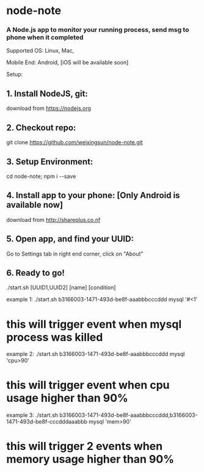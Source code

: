# node-note
### A Node.js app to monitor your running process, send msg to phone when it completed
   Supported OS: Linux, Mac, 
   
   Mobile End: Android, [iOS will be available soon]

Setup:

## 1. Install NodeJS, git: 
   download from https://nodejs.org
   
## 2. Checkout repo:  
   git clone https://github.com/weixingsun/node-note.git
   
## 3. Setup Environment:
   cd node-note; npm i --save
   
## 4. Install app to your phone: [Only Android is available now]
   download from http://shareplus.co.nf
   
## 5. Open app, and find your UUID: 
   Go to Settings tab in right end corner, click on "About"
   
## 6. Ready to go!
   ./start.sh [UUID1,UUID2] [name] [condition]
   
   example 1: ./start.sh b3166003-1471-493d-be8f-aaabbbcccddd mysql '#<1'  
   # this will trigger event when mysql process was killed
   
   example 2: ./start.sh b3166003-1471-493d-be8f-aaabbbcccddd mysql 'cpu>90'  
   # this will trigger event when cpu usage higher than 90%
   
   example 3: ./start.sh b3166003-1471-493d-be8f-aaabbbcccddd,b3166003-1471-493d-be8f-cccdddaaabbb mysql 'mem>90'  
   # this will trigger 2 events when memory usage higher than 90%
